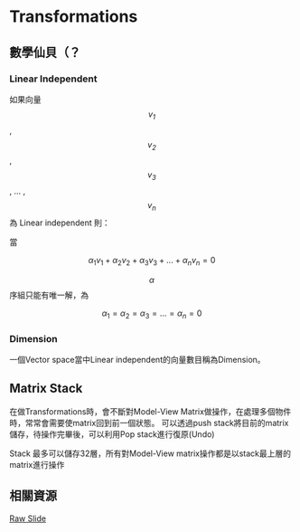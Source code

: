 # Transformations

## 數學仙貝（？

  ### Linear Independent #
  
  如果向量 *$${v_1}$$*, *$${v_2}$$*, *$${v_3}$$*, ... , *$${v_n}$$* 為 Linear independent 則：
  
  當
  
  $${α_1}{v_1}+{α_2}{v_2}+{α_3}{v_3}+ ...  +{α_n}{v_n} = 0$$
  
  $${α}$$ 序組只能有唯一解，為
  
  $${α_1} = {α_2} = {α_3} = ... = {α_n} = 0$$
  
  ### Dimension
  
  一個Vector space當中Linear independent的向量數目稱為Dimension。
  
  

## Matrix Stack
  在做Transformations時，會不斷對Model-View Matrix做操作，在處理多個物件時，常常會需要使matrix回到前一個狀態。
  可以透過push stack將目前的matrix儲存，待操作完畢後，可以利用Pop stack進行復原(Undo)
  
  Stack 最多可以儲存32層，所有對Model-View matrix操作都是以stack最上層的matrix進行操作

## 相關資源

[Raw Slide](https://raw.githubusercontent.com/erickson-makotoki/computer-graphic-yzu/master/cg_lecture_04.pdf)
